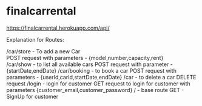 # finalcarrental

https://finalcarrental.herokuapp.com/api/ 


Explanation for Routes:

/car/store - To add a new Car     
  POST request with parameters - {model,number,capacity,rent}   
/car/show - to list all available cars
  POST request with parameter - {startDate,endDate}
/car/booking - to book a car
  POST request with parameters - {userId,carId,startDate,endDate}
 /car - to delete  a car
  DELETE request
/login - login for customer
  GET request to login for customer with parameters {customer_email,customer_password}
 / - base route 
  GET - SignUp for customer 
